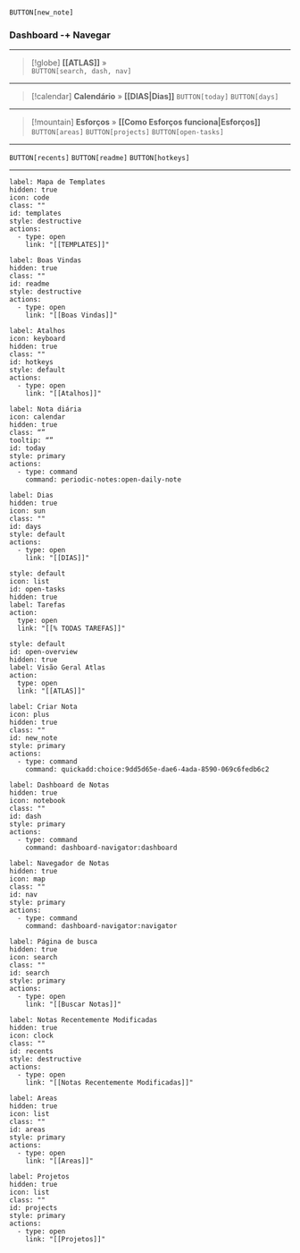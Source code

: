 # 
`BUTTON[new_note]`  

### Dashboard -+ Navegar 
---

> [!globe] **[[ATLAS]]** »   
>  `BUTTON[search, dash, nav]`

---

> [!calendar] **Calendário** » **[[DIAS|Dias]]** 
>  `BUTTON[today]` `BUTTON[days]`  

---

> [!mountain] **Esforços** » **[[Como Esforços funciona|Esforços]]**
>  `BUTTON[areas]` `BUTTON[projects]` `BUTTON[open-tasks]`

---

`BUTTON[recents]` `BUTTON[readme]`  `BUTTON[hotkeys]` 



---









```meta-bind-button
label: Mapa de Templates
hidden: true
icon: code
class: ""
id: templates
style: destructive
actions:
  - type: open
    link: "[[TEMPLATES]]"
```
```meta-bind-button
label: Boas Vindas
hidden: true
class: ""
id: readme
style: destructive
actions:
  - type: open
    link: "[[Boas Vindas]]"

```


```meta-bind-button
label: Atalhos
icon: keyboard
hidden: true
class: ""
id: hotkeys
style: default
actions:
  - type: open
    link: "[[Atalhos]]"

```


```meta-bind-button
label: Nota diária
icon: calendar
hidden: true
class: “”
tooltip: “”
id: today
style: primary
actions:
  - type: command
    command: periodic-notes:open-daily-note
```



```meta-bind-button
label: Dias
hidden: true
icon: sun
class: ""
id: days
style: default
actions:
  - type: open
    link: "[[DIAS]]"
```




```meta-bind-button
style: default
icon: list
id: open-tasks
hidden: true
label: Tarefas
action:
  type: open
  link: "[[% TODAS TAREFAS]]"
```


```meta-bind-button
style: default
id: open-overview
hidden: true
label: Visão Geral Atlas
action:
  type: open
  link: "[[ATLAS]]"
```

```meta-bind-button
label: Criar Nota
icon: plus
hidden: true
class: ""
id: new_note
style: primary
actions:
  - type: command
    command: quickadd:choice:9dd5d65e-dae6-4ada-8590-069c6fedb6c2
```

```meta-bind-button
label: Dashboard de Notas
hidden: true
icon: notebook
class: ""
id: dash
style: primary
actions:
  - type: command
    command: dashboard-navigator:dashboard
```

```meta-bind-button
label: Navegador de Notas
hidden: true
icon: map
class: ""
id: nav
style: primary
actions:
  - type: command
    command: dashboard-navigator:navigator
```

```meta-bind-button
label: Página de busca 
hidden: true
icon: search
class: ""
id: search
style: primary
actions:
  - type: open
    link: "[[Buscar Notas]]"
```

```meta-bind-button
label: Notas Recentemente Modificadas
hidden: true
icon: clock
class: ""
id: recents
style: destructive
actions:
  - type: open
    link: "[[Notas Recentemente Modificadas]]"
```




```meta-bind-button
label: Areas
hidden: true
icon: list
class: ""
id: areas
style: primary
actions:
  - type: open
    link: "[[Areas]]"
```


```meta-bind-button
label: Projetos
hidden: true
icon: list
class: ""
id: projects
style: primary
actions:
  - type: open
    link: "[[Projetos]]"
```




